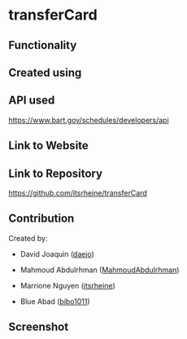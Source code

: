 # transferCard


## Functionality


## Created using


## API used
https://www.bart.gov/schedules/developers/api

## Link to Website


## Link to Repository
https://github.com/itsrheine/transferCard

## Contribution
Created by: 
* David Joaquin ([daejo](https://github.com/daejo)) 

* Mahmoud Abdulrhman ([MahmoudAbdulrhman](https://github.com/MahmoudAbdulrhman)) 

* Marrione Nguyen ([itsrheine](https://github.com/itsrheine)) 

* Blue Abad ([bibo1011](https://github.com/bibo1011)) 


## Screenshot



